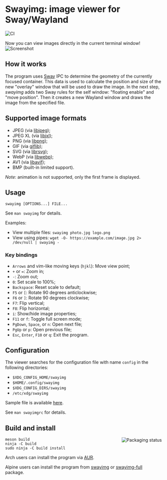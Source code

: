 # Swayimg: image viewer for Sway/Wayland

![CI](https://github.com/artemsen/swayimg/workflows/CI/badge.svg)

Now you can view images directly in the current terminal window!
![Screenshot](https://raw.githubusercontent.com/artemsen/swayimg/master/.github/screenshot.png)

## How it works

The program uses [Sway](https://swaywm.org) IPC to determine the geometry of the
currently focused container. This data is used to calculate the position and
size of the new "overlay" window that will be used to draw the image.
In the next step, _swayimg_ adds two Sway rules for the self window: "floating
enable" and "move position". Then it creates a new Wayland window and draws the
image from the specified file.

## Supported image formats

- JPEG (via [libjpeg](http://libjpeg.sourceforge.net));
- JPEG XL (via [libjxl](https://github.com/libjxl/libjxl));
- PNG (via [libpng](http://www.libpng.org));
- GIF (via [giflib](http://giflib.sourceforge.net));
- SVG (via [librsvg](https://gitlab.gnome.org/GNOME/librsvg));
- WebP (via [libwebp](https://chromium.googlesource.com/webm/libwebp));
- AV1 (via [libavif](https://github.com/AOMediaCodec/libavif));
- BMP (built-in limited support).

_Note_: animation is not supported, only the first frame is displayed.

## Usage

`swayimg [OPTIONS...] FILE...`

See `man swayimg` for details.

Examples:
- View multiple files: `swayimg photo.jpg logo.png`
- View using pipes: `wget -O- https://example.com/image.jpg 2> /dev/null | swayimg -`

### Key bindings

- `Arrows` and vim-like moving keys (`hjkl`): Move view point;
- `+` or `=`: Zoom in;
- `-`: Zoom out;
- `0`: Set scale to 100%;
- `Backspace`: Reset scale to default;
- `F5` or `[`: Rotate 90 degrees anticlockwise;
- `F6` or `]`: Rotate 90 degrees clockwise;
- `F7`: Flip vertical;
- `F8`: Flip horizontal;
- `i`: Show/hide image properties;
- `F11` or `f`: Toggle full screen mode;
- `PgDown`, `Space`, or `n`: Open next file;
- `PgUp` or `p`: Open previous file;
- `Esc`, `Enter`, `F10` or `q`: Exit the program.

## Configuration

The viewer searches for the configuration file with name `config` in the
following directories:
- `$XDG_CONFIG_HOME/swayimg`
- `$HOME/.config/swayimg`
- `$XDG_CONFIG_DIRS/swayimg`
- `/etc/xdg/swayimg`

Sample file is available [here](https://github.com/artemsen/swayimg/blob/master/extra/swayimgrc).

See `man swayimgrc` for details.

## Build and install

<a href="https://repology.org/project/swayimg/versions">
  <img src="https://repology.org/badge/vertical-allrepos/swayimg.svg" alt="Packaging status" align="right">
</a>

```
meson build
ninja -C build
sudo ninja -C build install
```

Arch users can install the program via [AUR](https://aur.archlinux.org/packages/swayimg).

Alpine users can install the program from [swayimg](https://pkgs.alpinelinux.org/packages?name=swayimg) or [swayimg-full](https://pkgs.alpinelinux.org/packages?name=swayimg-full) package.
